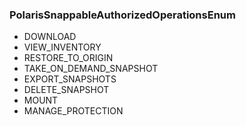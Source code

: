 ### PolarisSnappableAuthorizedOperationsEnum
- DOWNLOAD
- VIEW_INVENTORY
- RESTORE_TO_ORIGIN
- TAKE_ON_DEMAND_SNAPSHOT
- EXPORT_SNAPSHOTS
- DELETE_SNAPSHOT
- MOUNT
- MANAGE_PROTECTION
